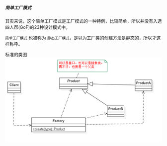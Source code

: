 ##### 简单工厂模式

其实来说，这个简单工厂模式是工厂模式的一种特例，比较简单，所以并没有入选四人帮(GoF)的23种设计模式中。

`简单工厂模式` 也被称为 `静态工厂模式`，是以为工厂类的创建方法是静态的，所以才这样称呼。

标准的类图
![](etc/simple-factory.png)
